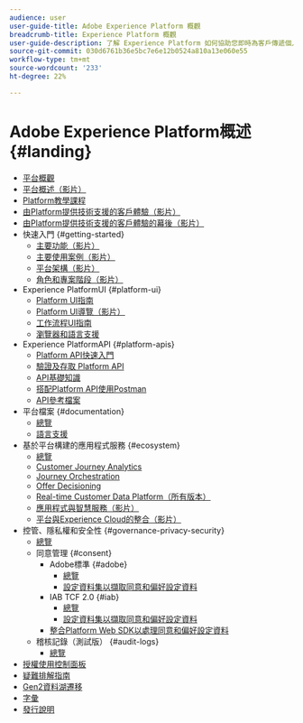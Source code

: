 ```yaml
---
audience: user
user-guide-title: Adobe Experience Platform 概觀
breadcrumb-title: Experience Platform 概觀
user-guide-description: 了解 Experience Platform 如何協助您即時為客戶傳遞個人化體驗。
source-git-commit: 030d6761b36e5bc7e6e12b0524a810a13e060e55
workflow-type: tm+mt
source-wordcount: '233'
ht-degree: 22%

---
```



# Adobe Experience Platform概述 {#landing}

* [平台概觀](home.md)
* [平台概述（影片）](video/platform-overview.md)
* [Platform教學課程](https://experienceleague.adobe.com/docs/platform-learn/tutorials/overview.html)
* [由Platform提供技術支援的客戶體驗（影片）](video/customer-experience.md)
* [由Platform提供技術支援的客戶體驗的幕後（影片）](video/customer-experience-bts.md)
* 快速入門 {#getting-started}
   * [主要功能（影片）](video/key-capabilities.md)
   * [主要使用案例（影片）](video/platform-use-cases.md)
   * [平台架構（影片）](video/platform-architecture.md)
   * [角色和專案階段（影片）](video/roles-project-phases.md)
* Experience PlatformUI {#platform-ui}
   * [Platform UI指南](ui-guide.md)
   * [Platform UI導覽（影片）](video/platform-ui.md)
   * [工作流程UI指南](workflows.md)
   * [瀏覽器和語言支援](browser-language-support.md)
* Experience PlatformAPI {#platform-apis}
   * [Platform API快速入門](api-guide.md)
   * [驗證及存取 Platform API](api-authentication.md)
   * [API基礎知識](api-fundamentals.md)
   * [搭配Platform API使用Postman](postman.md)
   * [API參考檔案](https://www.adobe.com/go/platform-api-reference-en)
* 平台檔案 {#documentation}
   * [總覽](documentation/overview.md)
   * [語言支援](documentation/language-support.md)
* 基於平台構建的應用程式服務 {#ecosystem}
   * [總覽](application-services.md)
   * [Customer Journey Analytics](https://experienceleague.adobe.com/docs/customer-journey-analytics.html)
   * [Journey Orchestration](https://experienceleague.adobe.com/docs/journey-orchestration.html)
   * [Offer Decisioning](https://experienceleague.adobe.com/docs/offer-decisioning.html)
   * [Real-time Customer Data Platform（所有版本）](https://experienceleague.adobe.com/docs/real-time-customer-data-platform.html)
   * [應用程式與智慧服務（影片）](video/application-intelligent-services.md)
   * [平台與Experience Cloud的整合（影片）](video/experience-cloud-integrations.md)
* 控管、隱私權和安全性 {#governance-privacy-security}
   * [總覽](./governance-privacy-security/overview.md)
   * 同意管理 {#consent}
      * Adobe標準 {#adobe}
         * [總覽](./governance-privacy-security/consent/adobe/overview.md)
         * [設定資料集以擷取同意和偏好設定資料](./governance-privacy-security/consent/adobe/dataset.md)
      * IAB TCF 2.0 {#iab}
         * [總覽](./governance-privacy-security/consent/iab/overview.md)
         * [設定資料集以擷取同意和偏好設定資料](./governance-privacy-security/consent/iab/dataset.md)
      * [整合Platform Web SDK以處理同意和偏好設定資料](./governance-privacy-security/consent/sdk.md)
   * 稽核記錄（測試版） {#audit-logs}
      * [總覽](./governance-privacy-security/audit-logs/overview.md)
* [授權使用控制面板](license-usage-dashboard.md)
* [疑難排解指南](troubleshooting.md)
* [Gen2資料湖遷移](adls2-gen2-migration.md)
* [字彙](glossary.md)
* [發行說明](https://www.adobe.com/go/platform-release-notes-en)
